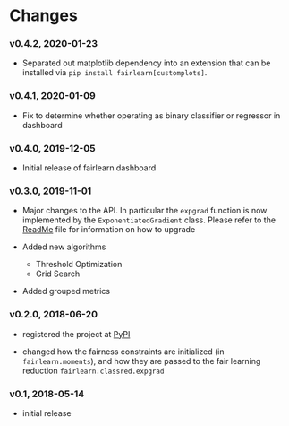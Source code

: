 # Changes

### v0.4.2, 2020-01-23
* Separated out matplotlib dependency into an extension that can be installed via `pip install fairlearn[customplots]`.

### v0.4.1, 2020-01-09
* Fix to determine whether operating as binary classifier or regressor in dashboard

### v0.4.0, 2019-12-05
* Initial release of fairlearn dashboard

### v0.3.0, 2019-11-01

* Major changes to the API. In particular the `expgrad` function is now implemented by the `ExponentiatedGradient` class. Please refer to the [ReadMe](readme.md) file for information on how to upgrade

* Added new algorithms
  * Threshold Optimization
  * Grid Search
  
* Added grouped metrics


### v0.2.0, 2018-06-20

* registered the project at [PyPI](https://pypi.org/)

* changed how the fairness constraints are initialized (in `fairlearn.moments`), and how they are passed to the fair learning reduction `fairlearn.classred.expgrad`

### v0.1, 2018-05-14

* initial release
